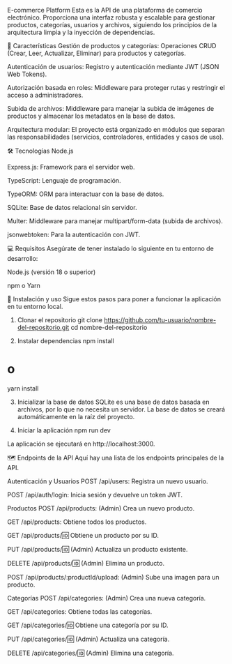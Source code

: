 E-commerce Platform
Esta es la API de una plataforma de comercio electrónico. Proporciona una interfaz robusta y escalable para gestionar productos, categorías, usuarios y archivos, siguiendo los principios de la arquitectura limpia y la inyección de dependencias.

🚀 Características
Gestión de productos y categorías: Operaciones CRUD (Crear, Leer, Actualizar, Eliminar) para productos y categorías.

Autenticación de usuarios: Registro y autenticación mediante JWT (JSON Web Tokens).

Autorización basada en roles: Middleware para proteger rutas y restringir el acceso a administradores.

Subida de archivos: Middleware para manejar la subida de imágenes de productos y almacenar los metadatos en la base de datos.

Arquitectura modular: El proyecto está organizado en módulos que separan las responsabilidades (servicios, controladores, entidades y casos de uso).

🛠️ Tecnologías
Node.js

Express.js: Framework para el servidor web.

TypeScript: Lenguaje de programación.

TypeORM: ORM para interactuar con la base de datos.

SQLite: Base de datos relacional sin servidor.

Multer: Middleware para manejar multipart/form-data (subida de archivos).

jsonwebtoken: Para la autenticación con JWT.

💻 Requisitos
Asegúrate de tener instalado lo siguiente en tu entorno de desarrollo:

Node.js (versión 18 o superior)

npm o Yarn

🚀 Instalación y uso
Sigue estos pasos para poner a funcionar la aplicación en tu entorno local.

1. Clonar el repositorio
git clone https://github.com/tu-usuario/nombre-del-repositorio.git
cd nombre-del-repositorio



2. Instalar dependencias
npm install
# o
yarn install

3. Inicializar la base de datos
SQLite es una base de datos basada en archivos, por lo que no necesita un servidor. La base de datos se creará automáticamente en la raíz del proyecto.

4. Iniciar la aplicación
npm run dev



La aplicación se ejecutará en http://localhost:3000.

🗺️ Endpoints de la API
Aquí hay una lista de los endpoints principales de la API.

Autenticación y Usuarios
POST /api/users: Registra un nuevo usuario.

POST /api/auth/login: Inicia sesión y devuelve un token JWT.

Productos
POST /api/products: (Admin) Crea un nuevo producto.

GET /api/products: Obtiene todos los productos.

GET /api/products/:id: Obtiene un producto por su ID.

PUT /api/products/:id: (Admin) Actualiza un producto existente.

DELETE /api/products/:id: (Admin) Elimina un producto.

POST /api/products/:productId/upload: (Admin) Sube una imagen para un producto.

Categorías
POST /api/categories: (Admin) Crea una nueva categoría.

GET /api/categories: Obtiene todas las categorías.

GET /api/categories/:id: Obtiene una categoría por su ID.

PUT /api/categories/:id: (Admin) Actualiza una categoría.

DELETE /api/categories/:id: (Admin) Elimina una categoría.
